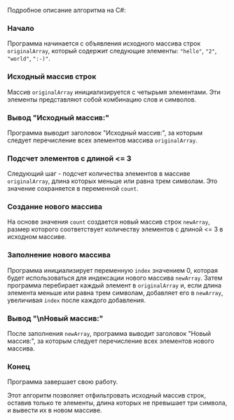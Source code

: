 Подробное описание алгоритма на C#:

### Начало
Программа начинается с объявления исходного массива строк `originalArray`, который содержит следующие элементы: `"hello"`, `"2"`, `"world"`, `":-)"`.

### Исходный массив строк
Массив `originalArray` инициализируется с четырьмя элементами. Эти элементы представляют собой комбинацию слов и символов.

### Вывод "Исходный массив:"
Программа выводит заголовок "Исходный массив:", за которым следует перечисление всех элементов массива `originalArray`.

### Подсчет элементов с длиной <= 3
Следующий шаг - подсчет количества элементов в массиве `originalArray`, длина которых меньше или равна трем символам. Это значение сохраняется в переменной `count`.

### Создание нового массива
На основе значения `count` создается новый массив строк `newArray`, размер которого соответствует количеству элементов с длиной <= 3 в исходном массиве.

### Заполнение нового массива
Программа инициализирует переменную `index` значением 0, которая будет использоваться для индексации нового массива `newArray`. Затем программа перебирает каждый элемент в `originalArray` и, если длина элемента меньше или равна трем символам, добавляет его в `newArray`, увеличивая `index` после каждого добавления.

### Вывод "\nНовый массив:"
После заполнения `newArray`, программа выводит заголовок "Новый массив:", за которым следует перечисление всех элементов нового массива.

### Конец
Программа завершает свою работу.

Этот алгоритм позволяет отфильтровать исходный массив строк, оставив только те элементы, длина которых не превышает три символа, и вывести их в новом массиве.
